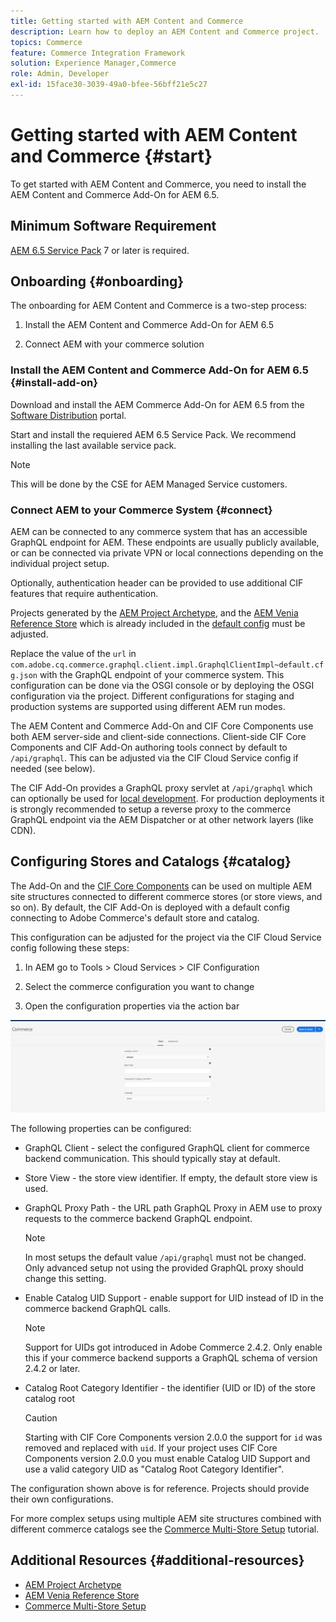 ```yaml
---
title: Getting started with AEM Content and Commerce
description: Learn how to deploy an AEM Content and Commerce project.
topics: Commerce
feature: Commerce Integration Framework
solution: Experience Manager,Commerce
role: Admin, Developer
exl-id: 15face30-3039-49a0-bfee-56bff21e5c27
---
```

# Getting started with AEM Content and Commerce {#start}

To get started with AEM Content and Commerce, you need to install the AEM Content and Commerce Add-On for AEM 6.5.

## Minimum Software Requirement

[AEM 6.5 Service Pack](https://experience.adobe.com/#/downloads/content/software-distribution/en/aem.html) 7 or later is required.

## Onboarding {#onboarding}

The onboarding for AEM Content and Commerce is a two-step process:

1. Install the AEM Content and Commerce Add-On for AEM 6.5

2. Connect AEM with your commerce solution

### Install the AEM Content and Commerce Add-On for AEM 6.5 {#install-add-on}

Download and install the AEM Commerce Add-On for AEM 6.5 from the [Software Distribution](https://experience.adobe.com/#/downloads/content/software-distribution/en/aem.html) portal.

Start and install the requiered AEM 6.5 Service Pack. We recommend installing the last available service pack.

>[!NOTE]
>
>This will be done by the CSE for AEM Managed Service customers.

### Connect AEM to your Commerce System {#connect}

AEM can be connected to any commerce system that has an accessible GraphQL endpoint for AEM. These endpoints are usually publicly available, or can be connected via private VPN or local connections depending on the individual project setup.

Optionally, authentication header can be provided to use additional CIF features that require authentication.

Projects generated by the [AEM Project Archetype](https://github.com/adobe/aem-project-archetype), and the [AEM Venia Reference Store](https://github.com/adobe/aem-cif-guides-venia) which is already included in the [default config](https://github.com/adobe/aem-cif-guides-venia/blob/main/ui.config/src/main/content/jcr_root/apps/venia/osgiconfig/config/com.adobe.cq.commerce.graphql.client.impl.GraphqlClientImpl~default.cfg.json) must be adjusted.

Replace the value of the `url` in `com.adobe.cq.commerce.graphql.client.impl.GraphqlClientImpl~default.cfg.json` with the GraphQL endpoint of your commerce system. This configuration can be done via the OSGI console or by deploying the OSGI configuration via the project. Different configurations for staging and production systems are supported using different AEM run modes.

The AEM Content and Commerce Add-On and CIF Core Components use both AEM server-side and client-side connections. Client-side CIF Core Components and CIF Add-On authoring tools connect by default to `/api/graphql`. This can be adjusted via the CIF Cloud Service config if needed (see below).

The CIF Add-On provides a GraphQL proxy servlet at `/api/graphql` which can optionally be used for [local development](develop.md). For production deployments it is strongly recommended to setup a reverse proxy to the commerce GraphQL endpoint via the AEM Dispatcher or at other network layers (like CDN).

## Configuring Stores and Catalogs {#catalog}

The Add-On and the [CIF Core Components](https://github.com/adobe/aem-core-cif-components) can be used on multiple AEM site structures connected to different commerce stores (or store views, and so on). By default, the CIF Add-On is deployed with a default config connecting to Adobe Commerce's default store and catalog.

This configuration can be adjusted for the project via the CIF Cloud Service config following these steps:

1. In AEM go to Tools > Cloud Services > CIF Configuration

2. Select the commerce configuration you want to change

3. Open the configuration properties via the action bar

![CIF Cloud Services Configuration](/help/commerce/cif/assets/cif-cloud-service-config.png)

The following properties can be configured:

- GraphQL Client - select the configured GraphQL client for commerce backend communication. This should typically stay at default.
- Store View - the store view identifier. If empty, the default store view is used.
- GraphQL Proxy Path - the URL path GraphQL Proxy in AEM use to proxy requests to the commerce backend GraphQL endpoint.

  >[!NOTE]
  >
  >In most setups the default value `/api/graphql` must not be changed. Only advanced setup not using the provided GraphQL proxy should change this setting.

- Enable Catalog UID Support - enable support for UID instead of ID in the commerce backend GraphQL calls.

  >[!NOTE]
  >
  >Support for UIDs got introduced in Adobe Commerce 2.4.2. Only enable this if your commerce backend supports a GraphQL schema of version 2.4.2 or later.

- Catalog Root Category Identifier - the identifier (UID or ID) of the store catalog root

  >[!CAUTION]
  >
  >Starting with CIF Core Components version 2.0.0 the support for `id` was removed and replaced with `uid`. If your project uses CIF Core Components version 2.0.0 you must enable Catalog UID Support and use a valid category UID as "Catalog Root Category Identifier".

The configuration shown above is for reference. Projects should provide their own configurations.

For more complex setups using multiple AEM site structures combined with different commerce catalogs see the [Commerce Multi-Store Setup](configuring/multi-store-setup.md) tutorial.

## Additional Resources {#additional-resources}

- [AEM Project Archetype](https://github.com/adobe/aem-project-archetype)
- [AEM Venia Reference Store](https://github.com/adobe/aem-cif-guides-venia)
- [Commerce Multi-Store Setup](configuring/multi-store-setup.md)
